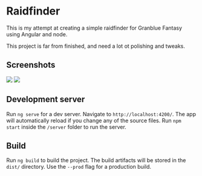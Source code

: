 # Raidfinder

This is my attempt at creating a simple raidfinder for Granblue Fantasy using Angular and node.

This project is far from finished, and need a lot ot polishing and tweaks.

## Screenshots
![](https://i.imgur.com/ya0iFV7.png)
![](https://i.imgur.com/8aeJzwU.png)

## Development server

Run `ng serve` for a dev server. Navigate to `http://localhost:4200/`. The app will automatically reload if you change any of the source files.
Run `npm start` inside the `/server` folder to run the server.

## Build

Run `ng build` to build the project. The build artifacts will be stored in the `dist/` directory. Use the `--prod` flag for a production build.

